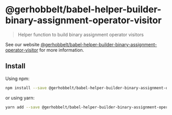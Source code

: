 # @gerhobbelt/babel-helper-builder-binary-assignment-operator-visitor

> Helper function to build binary assignment operator visitors

See our website [@gerhobbelt/babel-helper-builder-binary-assignment-operator-visitor](https://new.babeljs.io/docs/en/next/babel-helper-builder-binary-assignment-operator-visitor.html) for more information.

## Install

Using npm:

```sh
npm install --save @gerhobbelt/babel-helper-builder-binary-assignment-operator-visitor
```

or using yarn:

```sh
yarn add --save @gerhobbelt/babel-helper-builder-binary-assignment-operator-visitor
```
